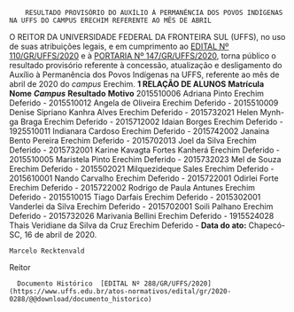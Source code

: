         RESULTADO PROVISÓRIO DO AUXÍLIO À PERMANÊNCIA DOS POVOS INDÍGENAS NA UFFS DO CAMPUS ERECHIM REFERENTE AO MÊS DE ABRIL  

 O REITOR DA UNIVERSIDADE FEDERAL DA FRONTEIRA SUL (UFFS), no uso de suas atribuições legais, e em cumprimento ao [EDITAL Nº 110/GR/UFFS/2020](https://www.uffs.edu.br/atos-normativos/edital/gr/2020-0110) e à [PORTARIA Nº 147/GR/UFFS/2020](https://www.uffs.edu.br/atos-normativos/portaria/gr/2020-0147), torna público o resultado provisório referente à concessão, atualização e desligamento do Auxílio à Permanência dos Povos Indígenas na UFFS, referente ao mês de abril de 2020 do *campus*  Erechim.     **1 RELAÇÃO DE ALUNOS**      **Matrícula**     **Nome**      ***Campus***       **Resultado**     **Motivo**      2015510006   Adriana Pinto   Erechim   Deferido   -     2015510012   Angela de Oliveira   Erechim   Deferido   -     2015510009   Denise Sipriano Kanhra Alves   Erechim   Deferido   -     2015732021   Helen Mynh-ga Braga   Erechim   Deferido   -     2015712002   Idaian Borges   Erechim   Deferido   -     1925510011   Indianara Cardoso   Erechim   Deferido   -     2015742002   Janaina Bento Pereira   Erechim   Deferido   -     2015702013   Joel da Silva   Erechim   Deferido   -     2015732001   Karine Kavagta Fortes Kanherá   Erechim   Deferido   -     2015510005   Maristela Pinto   Erechim   Deferido   -     2015732023   Mel de Souza   Erechim   Deferido   -     2015502021   Milquezideque Sales   Erechim   Deferido   -     2015610001   Nando Carvalho   Erechim   Deferido   -     2015722001   Odirlei Forte   Erechim   Deferido   -     2015722002   Rodrigo de Paula Antunes   Erechim   Deferido   -     2015510015   Tiago Darfais   Erechim   Deferido   -     2015302001   Vanderlei da Silva   Erechim   Deferido   -     2015702001   Soili Palhano   Erechim   Deferido   -     2015732026   Marivania Bellini   Erechim   Deferido   -     1915524028   Thais Veridiane da Silva da Cruz   Erechim   Deferido   -           **Data do ato:** Chapecó-SC, 16 de abril de 2020.   
 

    Marcelo Recktenvald   
 Reitor 

      Documento Histórico  [EDITAL Nº 288/GR/UFFS/2020](https://www.uffs.edu.br/atos-normativos/edital/gr/2020-0288/@@download/documento_historico)     
      